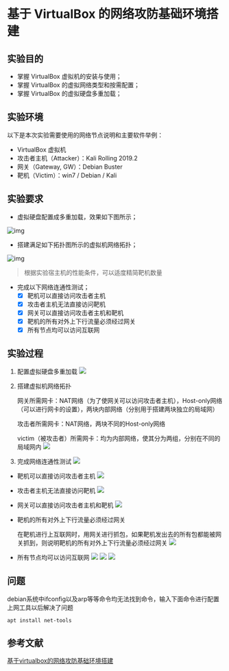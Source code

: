# 基于 VirtualBox 的网络攻防基础环境搭建

## 实验目的

- 掌握 VirtualBox 虚拟机的安装与使用；
- 掌握 VirtualBox 的虚拟网络类型和按需配置；
- 掌握 VirtualBox 的虚拟硬盘多重加载；

## 实验环境

以下是本次实验需要使用的网络节点说明和主要软件举例：

- VirtualBox 虚拟机
- 攻击者主机（Attacker）：Kali Rolling 2019.2
- 网关（Gateway, GW）：Debian Buster
- 靶机（Victim）：win7 / Debian / Kali

## 实验要求

- 虚拟硬盘配置成多重加载，效果如下图所示；

![img](https://c4pr1c3.github.io/cuc-ns/chap0x01/attach/chap0x01/media/vb-multi-attach.png)

- 搭建满足如下拓扑图所示的虚拟机网络拓扑；

![img](https://c4pr1c3.github.io/cuc-ns/chap0x01/attach/chap0x01/media/vb-exp-layout.png)

> 根据实验宿主机的性能条件，可以适度精简靶机数量

- 完成以下网络连通性测试；
  - [x] 靶机可以直接访问攻击者主机
  - [x] 攻击者主机无法直接访问靶机
  - [x] 网关可以直接访问攻击者主机和靶机
  - [x] 靶机的所有对外上下行流量必须经过网关
  - [x] 所有节点均可以访问互联网

## 实验过程

1. 配置虚拟硬盘多重加载
![](img/Multiple_load.png)
2. 搭建虚拟机网络拓扑

   网关所需网卡：NAT网络（为了使网关可以访问攻击者主机），Host-only网络（可以进行网卡的设置），两块内部网络（分别用于搭建两块独立的局域网）


   攻击者所需网卡：NAT网络，两块不同的Host-only网络

   victim（被攻击者）所需网卡：均为内部网络，使其分为两组，分别在不同的局域网内
![](img/gw-nc.png)
3. 完成网络连通性测试
![](img/Network-Topology.png)
- 靶机可以直接访问攻击者主机
![](img/victim-debian_ping_attack.png)
- 攻击者主机无法直接访问靶机
![](img/attack_ping_victim-debian.png)
- 网关可以直接访问攻击者主机和靶机
![](img/gw_ping.png)
- 靶机的所有对外上下行流量必须经过网关

   在靶机进行上互联网时，用网关进行抓包，如果靶机发出去的所有包都能被网关抓到，则说明靶机的所有对外上下行流量必须经过网关 
![](img/ping.png)
- 所有节点均可以访问互联网
![](img/xp-access.png)
![](img/kali-access.png)
![](img/debian-access.png)

## 问题
debian系统中ifconfig以及arp等等命令均无法找到命令，输入下面命令进行配置上网工具以后解决了问题

 ```shell
 apt install net-tools
 ```

## 参考文献
[基于virtualbox的网络攻防基础环境搭建](https://blog.csdn.net/lemonalla/article/details/105592150)